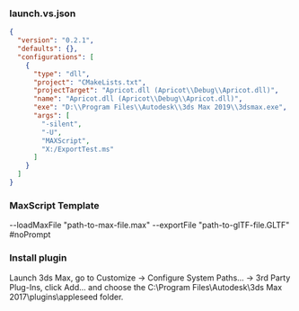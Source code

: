 

### launch.vs.json

```json
{
  "version": "0.2.1",
  "defaults": {},
  "configurations": [
    {
      "type": "dll",
      "project": "CMakeLists.txt",
      "projectTarget": "Apricot.dll (Apricot\\Debug\\Apricot.dll)",
      "name": "Apricot.dll (Apricot\\Debug\\Apricot.dll)",
      "exe": "D:\\Program Files\\Autodesk\\3ds Max 2019\\3dsmax.exe",
      "args": [
        "-silent",
        "-U",
        "MAXScript",
        "X:/ExportTest.ms"
      ]
    }
  ]
}
```

### MaxScript Template

--loadMaxFile "path-to-max-file.max"
--exportFile "path-to-glTF-file.GLTF" #noPrompt

### Install plugin

Launch 3ds Max, go to Customize → Configure System Paths... → 3rd Party Plug-Ins, click Add... and choose the C:\Program Files\Autodesk\3ds Max 2017\plugins\appleseed folder.